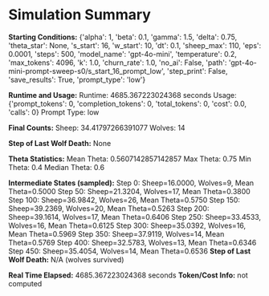 # Simulation Summary

**Starting Conditions:**
{'alpha': 1, 'beta': 0.1, 'gamma': 1.5, 'delta': 0.75, 'theta_star': None, 's_start': 16, 'w_start': 10, 'dt': 0.1, 'sheep_max': 110, 'eps': 0.0001, 'steps': 500, 'model_name': 'gpt-4o-mini', 'temperature': 0.2, 'max_tokens': 4096, 'k': 1.0, 'churn_rate': 1.0, 'no_ai': False, 'path': 'gpt-4o-mini-prompt-sweep-s0/s_start_16_prompt_low', 'step_print': False, 'save_results': True, 'prompt_type': 'low'}

**Runtime and Usage:**
Runtime: 4685.367223024368 seconds
Usage: {'prompt_tokens': 0, 'completion_tokens': 0, 'total_tokens': 0, 'cost': 0.0, 'calls': 0}
Prompt Type: low

**Final Counts:**
Sheep: 34.41797266391077
Wolves: 14

**Step of Last Wolf Death:**
None

**Theta Statistics:**
Mean Theta: 0.5607142857142857
Max Theta: 0.75
Min Theta: 0.4
Median Theta: 0.6

**Intermediate States (sampled):**
Step 0: Sheep=16.0000, Wolves=9, Mean Theta=0.5000
Step 50: Sheep=21.3204, Wolves=17, Mean Theta=0.3800
Step 100: Sheep=36.9842, Wolves=26, Mean Theta=0.5750
Step 150: Sheep=39.2369, Wolves=20, Mean Theta=0.5263
Step 200: Sheep=39.1614, Wolves=17, Mean Theta=0.6406
Step 250: Sheep=33.4533, Wolves=16, Mean Theta=0.6125
Step 300: Sheep=35.0392, Wolves=16, Mean Theta=0.5969
Step 350: Sheep=37.9119, Wolves=14, Mean Theta=0.5769
Step 400: Sheep=32.5783, Wolves=13, Mean Theta=0.6346
Step 450: Sheep=35.4054, Wolves=14, Mean Theta=0.6536
**Step of Last Wolf Death:** N/A (wolves survived)

**Real Time Elapsed:** 4685.367223024368 seconds
**Token/Cost Info:** not computed